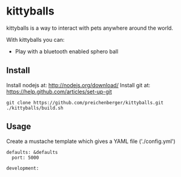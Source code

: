 kittyballs
=====

kittyballs is a way to interact with pets anywhere around the world.

With kittyballs you can:
  * Play with a bluetooth enabled sphero ball

## Install
  Install nodejs at: http://nodejs.org/download/
  Install git at: https://help.github.com/articles/set-up-git 
   
    git clone https://github.com/preichenberger/kittyballs.git 
    ./kittyballs/build.sh

## Usage
  Create a mustache template which gives a YAML file ('./config.yml')

    defaults: &defaults
      port: 5000

    development:

